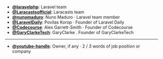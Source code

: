 - **[@laravelphp](https://www.youtube.com/@laravelphp)**: Laravel team
- **[@Laracastsofficial](https://www.youtube.com/@Laracastsofficial)**: Laracasts team
- **[@nunomaduro](https://www.youtube.com/@nunomaduro)**: Nuno Maduro ‧ Laravel team member
- **[@LaravelDaily](https://www.youtube.com/@LaravelDaily)**: Povilas Korop ‧ Founder of Laravel Daily
- **[@Codecourse](https://www.youtube.com/@codecourse)**: Alex Garrett-Smith ‧ Founder of Codecourse
- **[@GaryClarkeTech](https://www.youtube.com/@GaryClarkeTech)**: GaryClarke . Founder of GaryClarkeTech
--- 

- **[@youtube-handle](https://www.youtube.com/@youtube-handle)**: Owner, if any ‧ 2 / 3 words of job position or company
